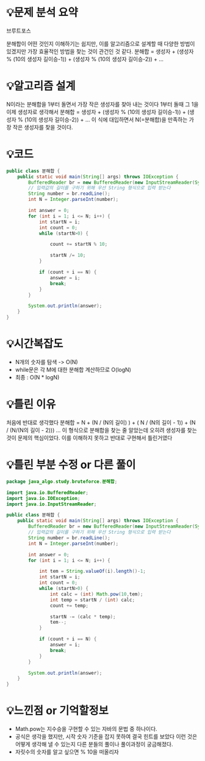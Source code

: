 # 💡**문제 분석 요약**
브루트포스

분해합이 어떤 것인지 이해하기는 쉽지만, 이를 알고리즘으로 설계할 때
다양한 방법이 있겠지만 가장 효율적인 방법을 찾는 것이 관건인 것 같다.
분해합 = 생성자 + (생성자 % (10의 생성자 길이승-1)) + (생성자 % (10의 생성자 길이승-2)) + ...

# 💡**알고리즘 설계**
N이라는 분해합을 1부터 돌면서 가장 작은 생성자를 찾아 내는 것이다
1부터 돌때 그 1을 이제 생성자로 생각해서
분해합 = 생성자 + (생성자 % (10의 생성자 길이승-1)) + (생성자 % (10의 생성자 길이승-2)) + ...
이 식에 대입하면서 N(=분해합)을 만족하는 가장 작은 생성자를 찾을 것이다.

# 💡코드

```java
public class 분해합 {
    public static void main(String[] args) throws IOException {
        BufferedReader br = new BufferedReader(new InputStreamReader(System.in));
        // 입력값의 길이를 구하기 위해 우선 String 형식으로 입력 받는다
        String number = br.readLine();
        int N = Integer.parseInt(number);

        int answer = 0;
        for (int i = 1; i <= N; i++) {
            int startN = i;
            int count = 0;
            while (startN>0) {

                count += startN % 10;

                startN /= 10;
            }

            if (count + i == N) {
                answer = i;
                break;
            }
        }

        System.out.println(answer);
    }
}

```

# 💡시간복잡도
- N개의 숫자를 탐색 -> O(N)
- while문은 각 M에 대한 분해합 계산하므로 O(logN)
- 최종 : O(N * logN)

# 💡틀린 이유
처음에 반대로 생각했다
분해합 = N + (N / (N의 길이) ) + ( N / (N의 길이 - 1)) + (N / (N/(N의 길이 - 2))) ...
이 형식으로 분해합을 찾는 줄 알았는데 
오히려 생성자를 찾는 것이 문제의 핵심이었다.
이를 이해하지 못하고 반대로 구현해서 틀린거였다

# 💡틀린 부분 수정 or 다른 풀이
```java
package java_algo.study.bruteforce.분해합;

import java.io.BufferedReader;
import java.io.IOException;
import java.io.InputStreamReader;

public class 분해합 {
    public static void main(String[] args) throws IOException {
        BufferedReader br = new BufferedReader(new InputStreamReader(System.in));
        // 입력값의 길이를 구하기 위해 우선 String 형식으로 입력 받는다
        String number = br.readLine();
        int N = Integer.parseInt(number);

        int answer = 0;
        for (int i = 1; i <= N; i++) {

            int tem = String.valueOf(i).length()-1;
            int startN = i;
            int count = 0;
            while (startN>0) {
                int calc = (int) Math.pow(10,tem);
                int temp = startN / (int) calc;
                count += temp;

                startN -= (calc * temp);
                tem--;
            }

            if (count + i == N) {
                answer = i;
                break;
            }
        }

        System.out.println(answer);
    }
}

```

# 💡느낀점 or 기억할정보
- Math.pow는 지수승을 구현할 수 있는 자바의 문법 중 하나이다.
- 공식은 생각을 했지만, 시작 숫자 기준을 잡지 못하여 결국 힌트를 보았다
이런 것은 어떻게 생각해 낼 수 있는지 다른 분들의 풀이나 풀이과정이 궁금해졌다.
- 자릿수의 숫자를 알고 싶으면 % 10을 떠올리자